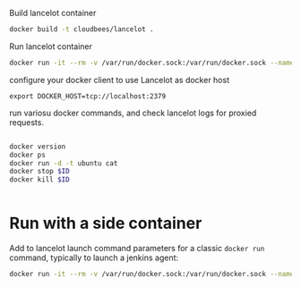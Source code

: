 Build lancelot container
```bash
docker build -t cloudbees/lancelot .
```

Run lancelot container
```bash
docker run -it --rm -v /var/run/docker.sock:/var/run/docker.sock --name lancelot -p 2379:2375 cloudbees/lancelot"  
```

configure your docker client to use Lancelot as docker host
```
export DOCKER_HOST=tcp://localhost:2379
```

run variosu docker commands, and check lancelot logs for proxied requests. 
```bash

docker version
docker ps
docker run -d -t ubuntu cat
docker stop $ID
docker kill $ID



```



# Run with a side container 
Add to lancelot launch command parameters for a classic `docker run` command, typically to launch a jenkins agent:

```bash
docker run -it --rm -v /var/run/docker.sock:/var/run/docker.sock --name lancelot -p 2379:2375 cloudbees/lancelot -v slave:/home/jenkins -p 2222:22 ndeloof/jenkins-ssh-slave-with-docker-cli  "ssh-rsa AAAAB3NzaC1yc2EAAAABIwAAAQEArRovnMARwkO/flo1fwRcySMd4mkbbi0RkN+X4hT8xcg+Z8qqV6sa5UcxH+B/sxKpRlwj6HpM/THRLVfKajKisG1RyGrN4RDAsWr7ZlGLNvdhg+12znJK9Ff+ZlByMs3AnFRu+WV5fUf9XjYm3lBDISaMy17LrjJ+Ck+d7zmpqYvcY75/9NLTY1CHwCfePV7Wo46SAFegaWmHqAvQf9gPzw5VDT9P97YH2S+vtU0ORT8pDDpOheWBWo6QaVz8oVxPDGi9MqhQElkEaQckg9WnGvle6b2v0SC4DFevWo3oIOPy6Zci1mHXi9K0L7J+2XBqTeh0fPRAWiKjDLnm9BaH6Q=="  
```
